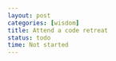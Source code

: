 ```yaml
---
layout: post
categories: [wisdom]
title: Attend a code retreat
status: todo
time: Not started
---
```

